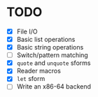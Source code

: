 # TODO
- [x] File I/O
- [x] Basic list operations
- [x] Basic string operations
- [ ] Switch/pattern matching
- [x] `quote` and `unquote` sforms
- [x] Reader macros
- [x] `let` sform
- [ ] Write an x86-64 backend

